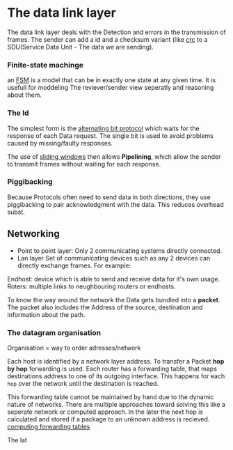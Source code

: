 # The data link layer

The data link layer deals with the Detection and errors in the transmission of frames.
The sender can add a id and a checksum variant
(like [crc](https://en.wikipedia.org/wiki/Cyclic_redundancy_check)
to a SDU(Service Data Unit - The data we are sending).

### Finite-state machinge

an [FSM](https://en.wikipedia.org/wiki/Finite-state_machine)
is a model that can be in exactly one state at any given time.
It is usefull for moddeling The reviever/sender view seperatly and reasoning about them.

### The Id

The simplest form is the [alternating bit protocol](https://en.wikipedia.org/wiki/Alternating_bit_protocol)
which waits for the response of each Data request.
The single bit is used to avoid problems caused by missing/faulty responses.

The use of [sliding windows](todo) then allows __Pipelining__,
which allow the sender to transmit frames without waiting for each response.

### Piggibacking

Because Protocols often need to send data in both directions, they use piggibacking to pair acknowledgment with the data.
This  reduces overhead subst.

## Networking

- Point to point layer:
Only 2 communicating systems directly connected.
- Lan layer
Set of communicating devices such as any 2 devices can directly exchange frames.
For example:

Endhost: device which is able to send and receive data for it's own usage.
Roters: multiple links to neughbouring routers or endhosts.

To know the way around the network the Data gets bundled into a __packet__.
The packet also includes the Address of the source, destination and information about the path.

### The datagram organisation

Organisation = way to order adresses/network

Each host is identified by a network layer address.
To transfer a Packet __hop by hop__ forwarding is used.
Each router has a forwarding table, that maps destinations address to one of its outgoing interface.
This happens for each `hop` over the network until the destination is reached.

This forwarding table cannot be maintained by hand due to the dynamic nature of networks.
There are multiple approaches toward solving this like a seperate network or computed approach.
In the later the next hop is calculated and stored if a package to an unknown address is recieved.
[computing forwarding tables](computing_forwarding_tables.md)


The lat
